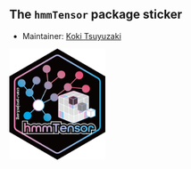 ## The `hmmTensor` package sticker

* Maintainer: [Koki Tsuyuzaki](https://github.com/kokitsuyuzaki/)

<img src=hmmTensor.png height="200">